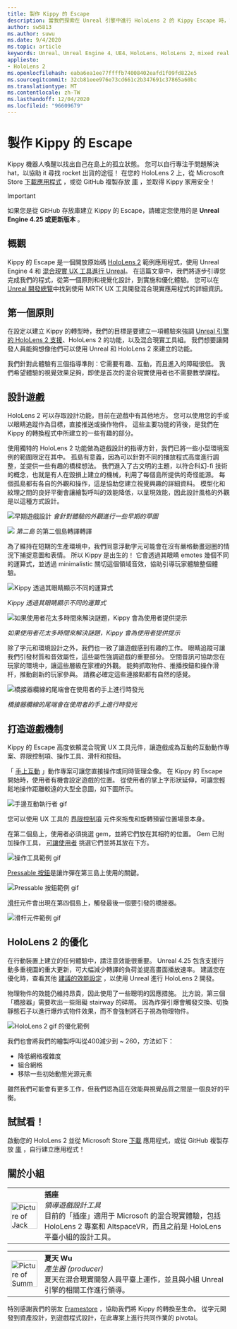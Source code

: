 ```yaml
---
title: 製作 Kippy 的 Escape
description: 當我們探索在 Unreal 引擎中進行 HoloLens 2 的 Kippy Escape 時，請遵循我們的指示。
author: sw5813
ms.author: suwu
ms.date: 9/4/2020
ms.topic: article
keywords: Unreal、Unreal Engine 4、UE4、HoloLens、HoloLens 2、mixed reality、部署至裝置、電腦、檔、混合現實耳機、windows mixed reality 耳機、虛擬實境耳機
appliesto:
- HoloLens 2
ms.openlocfilehash: eaba6ea1ee77ffffb74008402eafd1f09fd822e5
ms.sourcegitcommit: 32cb81eee976e73cd661c2b347691c37865a60bc
ms.translationtype: MT
ms.contentlocale: zh-TW
ms.lasthandoff: 12/04/2020
ms.locfileid: "96609679"
---
```

# <a name="the-making-of-kippys-escape"></a>製作 Kippy 的 Escape

Kippy 機器人喚醒以找出自己在島上的孤立狀態。 您可以自行專注于問題解決 hat，以協助 it 尋找 rocket 出貨的途徑！ 在您的 HoloLens 2 上，從 Microsoft Store [下載應用程式](https://www.microsoft.com/p/kippys-escape/9nbd7gl86vkd) ，或從 GitHub 複製存放 [庫](https://github.com/microsoft/MixedReality-Unreal-KippysEscape) ，並取得 Kippy 家用安全！  

> [!IMPORTANT]
> 如果您是從 GitHub 存放庫建立 Kippy 的 Escape，請確定您使用的是 **Unreal Engine 4.25 或更新版本** 。

## <a name="overview"></a>概觀

Kippy 的 Escape 是一個開放原始碼 [HoloLens 2](https://docs.microsoft.com/hololens/hololens2-hardware) 範例應用程式，使用 Unreal Engine 4 和 [混合現實 UX 工具進行 Unreal](https://github.com/microsoft/MixedReality-UXTools-Unreal)。 在這篇文章中，我們將逐步引導您完成我們的程式，從第一個原則和視覺化設計，到實施和優化體驗。 您可以在 [Unreal 開發總覽](unreal-development-overview.md)中找到使用 MRTK UX 工具開發混合現實應用程式的詳細資訊。

## <a name="first-principles"></a>第一個原則 

在設定以建立 Kippy 的轉型時，我們的目標是要建立一項體驗來強調 [Unreal 引擎的 HoloLens 2 支援](https://docs.unrealengine.com/Platforms/AR/HoloLens2/index.html)、HoloLens 2 的功能，以及混合現實工具組。 我們想要讓開發人員能夠想像他們可以使用 Unreal 和 HoloLens 2 來建立的功能。  

我們針對此體驗有三個指導準則：它需要有趣、互動，而且進入的障礙很低。 我們希望體驗的視覺效果足夠，即使是首次的混合現實使用者也不需要教學課程。  

## <a name="designing-the-game"></a>設計遊戲 

HoloLens 2 可以存取設計功能，目前在遊戲中有其他地方。 您可以使用您的手或以眼睛追蹤作為目標，直接推送或操作物件。 這些主要功能的背後，是我們在 Kippy 的轉換程式中所建立的一些有趣的部分。  

使用獨特的 HoloLens 2 功能做為遊戲設計的指導方針，我們已將一些小型環境案例的範圍限定在其中。 孤島有意義，因為可以針對不同的播放程式高度進行調整，並提供一些有趣的橋樑想法。 我們進入了古文明的主題，以符合科幻-fi 技術的概念，也就是有人在毀損上建立的機械，利用了每個島所提供的奇怪能源。 每個孤島都有各自的外觀和操作，這是協助您建立視覺興趣的詳細資料。 模型化和紋理之間的良好平衡會讓繪製呼叫的效能降低，以呈現效能，因此設計風格的外觀是以這種方式設計。 

![早期遊戲設計 ](images/kippys-escape/kippys-escape-img-01.png)
 *會針對體驗的外觀進行一些早期的草圖*

![](images/kippys-escape/kippys-escape-img-02.png)
*第二島* 的第二個島轉譯轉譯

為了維持在短期的生產環境中，我們同意浮動字元可能會在沒有嚴格動畫迴圈的情況下捕捉意圖和表情。 所以 Kippy 是出生的！ 它會透過其眼睛 emotes 幾個不同的運算式，並透過 minimalistic 關切這個領域音效，協助引導玩家體驗整個體驗。 

![Kippy 透過其眼睛顯示不同的運算式](images/kippys-escape/kippys-escape-img-03.gif)

*Kippy 透過其眼睛顯示不同的運算式*

![如果使用者花太多時間來解決謎題，Kippy 會為使用者提供提示](images/kippys-escape/kippys-escape-img-04.gif)

*如果使用者花太多時間來解決謎題，Kippy 會為使用者提供提示*

除了字元和環境設計之外，我們也一致了讓遊戲感到有趣的工作。 眼睛追蹤可讓我們引發材質和音效屬性，這些屬性強調遊戲的重要部分。 空間音訊可協助您在玩家的環境中，讓這些層級在家裡的外觀。 能夠抓取物件、推播按鈕和操作滑杆，推動創新的玩家參與。 請務必確定這些連接點都有自然的感覺。 

![橋接器纜線的尾端會在使用者的手上進行時發光](images/kippys-escape/kippys-escape-img-05.gif)

*橋接器纜線的尾端會在使用者的手上進行時發光*

## <a name="building-the-game-mechanics"></a>打造遊戲機制 

Kippy 的 Escape 高度依賴混合現實 UX 工具元件，讓遊戲成為互動的互動動作專案、界限控制項、操作工具、滑杆和按鈕。   

「 [手上互動](https://microsoft.github.io/MixedReality-UXTools-Unreal/version/public/0.9.x/Docs/HandInteraction.html) 」動作專案可讓您直接操作或同時管理全像。 在 Kippy 的 Escape 開始時，使用者有機會設定遊戲的位置。 從使用者的掌上字形狀延伸，可讓您輕鬆地操作距離較遠的大型全息圖，如下圖所示。  

![手邊互動執行者 gif](images/kippys-escape/kippys-escape-img-06.gif)

您可以使用 UX 工具的 [界限控制項](https://microsoft.github.io/MixedReality-UXTools-Unreal/version/public/0.9.x/Docs/BoundsControl.html) 元件來拖曳和旋轉預留位置場景本身。  

在第二個島上，使用者必須挑選 gem，並將它們放在其相符的位置。 Gem 已附加操作工具， [可讓使用者](https://microsoft.github.io/MixedReality-UXTools-Unreal/version/public/0.9.x/Docs/Manipulator.html) 挑選它們並將其放在下方。 

![操作工具範例 gif](images/kippys-escape/kippys-escape-img-07.gif)

[Pressable 按鈕](https://microsoft.github.io/MixedReality-UXTools-Unreal/version/public/0.9.x/Docs/PressableButton.html)是讓炸彈在第三島上使用的關鍵。  

![Pressable 按鈕範例 gif](images/kippys-escape/kippys-escape-img-08.gif)

[滑杆](https://microsoft.github.io/MixedReality-UXTools-Unreal/version/public/0.9.x/Docs/PinchSlider.html)元件會出現在第四個島上，觸發最後一個要引發的橋接器。  

![滑杆元件範例 gif](images/kippys-escape/kippys-escape-img-09.gif) 

## <a name="optimizing-for-hololens-2"></a>HoloLens 2 的優化 

在行動裝置上建立的任何體驗中，請注意效能很重要。 Unreal 4.25 包含支援行動多重視圖的重大更新，可大幅減少轉譯的負荷並提高畫面播放速率。 建議您在優化時，查看其他 [建議的效能設定](performance-recommendations-for-unreal.md) ，以使用 Unreal 進行 HoloLens 2 開發。  

物理物件的效能仍維持昂貴，因此使用了一些聰明的因應措施。 比方說，第三個「橋接器」需要吹出一些阻礙 stairway 的碎屑。 因為炸彈引爆會觸發交換、切換靜態石子以進行爆炸式物件效果，而不會強制將石子視為物理物件。 

![HoloLens 2 gif 的優化範例](images/kippys-escape/kippys-escape-img-10.gif) 

我們也會將我們的繪製呼叫從400減少到 ~ 260，方法如下： 
* 降低網格複雜度
* 組合網格
* 移除一些初始動態光源元素

雖然我們可能會有更多工作，但我們認為這在效能與視覺品質之間是一個良好的平衡。  

## <a name="try-it-out"></a>試試看！ 

啟動您的 HoloLens 2 並從 Microsoft Store [下載](https://www.microsoft.com/p/kippys-escape/9nbd7gl86vkd) 應用程式，或從 GitHub 複製存放 [庫](https://github.com/microsoft/MixedReality-Unreal-KippysEscape) ，自行建立應用程式！  

## <a name="about-the-team"></a>關於小組

<table style="border-collapse:collapse" padding-left="0px">
<tr>
<td style="border-style: none" width="60"><img alt="Picture of Jack Caron" width="60" height="60" src="images/kippys-escape/jack-caron.jpg"></td>
<td style="border-style: none"><b>插座</b><br><i>領導遊戲設計工具</i><br>目前的「插座」適用于 Microsoft 的混合現實體驗，包括 HoloLens 2 專案和 AltspaceVR，而且之前是 HoloLens 平臺小組的設計工具。</td>
</tr>
</table>

<table style="border-collapse:collapse" padding-left="0px">
<tr>
<td style="border-style: none" width="60"><img alt="Picture of Summer Wu" width="60" height="60" src="images/kippys-escape/summer-wu.jpg"></td>
<td style="border-style: none"><b>夏天 Wu</b><br><i>產生器 (producer)</i><br>夏天在混合現實開發人員平臺上運作，並且與小組 Unreal 引擎的相關工作進行領導。</td>
</tr>
</table>

特別感謝我們的朋友 [Framestore](https://www.framestore.com/) ，協助我們將 Kippy 的轉換至生命。 從字元開發到資產設計，到遊戲程式設計，在此專案上進行共同作業的 pivotal。  